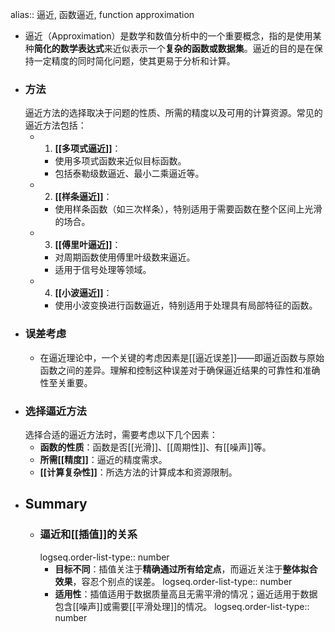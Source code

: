 alias:: 逼近, 函数逼近, function approximation

- 逼近（Approximation）是数学和数值分析中的一个重要概念，指的是使用某种**简化的数学表达式**来近似表示一个**复杂的函数或数据集**。逼近的目的是在保持一定精度的同时简化问题，使其更易于分析和计算。
- ### 方法
  逼近方法的选择取决于问题的性质、所需的精度以及可用的计算资源。常见的逼近方法包括：
	- 1. **[[多项式逼近]]**：
		- 使用多项式函数来近似目标函数。
		- 包括泰勒级数逼近、最小二乘逼近等。
	- 2. **[[样条逼近]]**：
		- 使用样条函数（如三次样条），特别适用于需要函数在整个区间上光滑的场合。
	- 3. **[[傅里叶逼近]]**：
		- 对周期函数使用傅里叶级数来逼近。
		- 适用于信号处理等领域。
	- 4. **[[小波逼近]]**：
		- 使用小波变换进行函数逼近，特别适用于处理具有局部特征的函数。
- ### 误差考虑
	- 在逼近理论中，一个关键的考虑因素是[[逼近误差]]——即逼近函数与原始函数之间的差异。理解和控制这种误差对于确保逼近结果的可靠性和准确性至关重要。
- ### 选择逼近方法
  选择合适的逼近方法时，需要考虑以下几个因素：
	- **函数的性质**：函数是否[[光滑]]、[[周期性]]、有[[噪声]]等。
	- **所需[[精度]]**：逼近的精度需求。
	- **[[计算复杂性]]**：所选方法的计算成本和资源限制。
- ## Summary
	- ### 逼近和[[插值]]的关系
	  logseq.order-list-type:: number
		- **目标不同**：插值关注于**精确通过所有给定点**，而逼近关注于**整体拟合效果**，容忍个别点的误差。
		  logseq.order-list-type:: number
		- **适用性**：插值适用于数据质量高且无需平滑的情况；逼近适用于数据包含[[噪声]]或需要[[平滑处理]]的情况。
		  logseq.order-list-type:: number